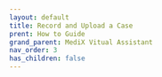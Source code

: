 ```yaml
---
layout: default
title: Record and Upload a Case
prent: How to Guide
grand_parent: MediX Vitual Assistant
nav_order: 3
has_children: false
---
```

